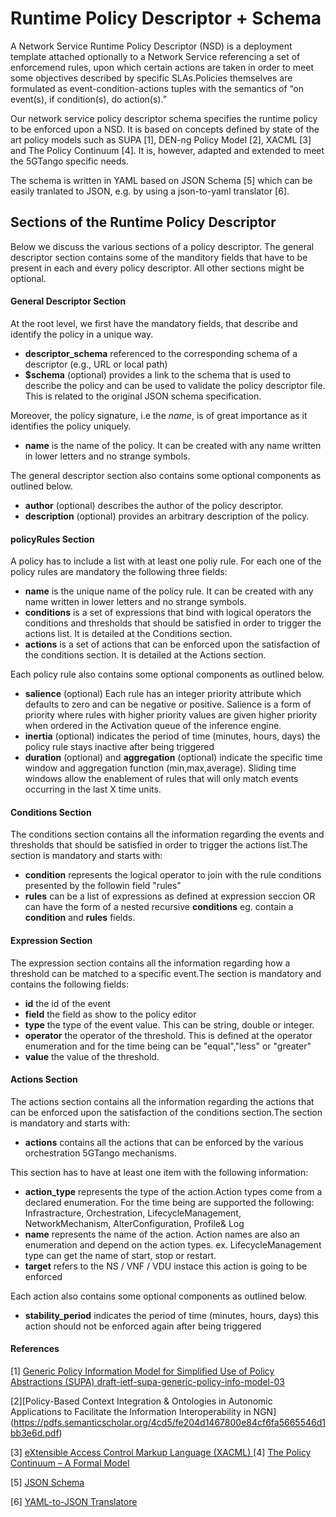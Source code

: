 # Runtime Policy Descriptor + Schema 

A Network Service Runtime Policy Descriptor (NSD) is a deployment template attached optionally to a Network Service referencing a set of enforcemend rules, upon which certain actions are taken in order to meet some objectives described by specific SLAs.Policies themselves are formulated as event-condition-actions tuples with the semantics of “on event(s), if condition(s), do action(s).” 

Our network service policy descriptor schema specifies the runtime policy to be enforced upon a NSD. It is based on concepts defined by state of the art policy models such as SUPA [1], DEN-ng Policy Model [2], XACML [3] and The Policy Continuum [4].
It is, however, adapted and extended to meet the 5GTango specific needs.

The schema is written in YAML based on JSON Schema [5] which can be easily tranlated to JSON, e.g. by using a json-to-yaml translator [6].

## Sections of the Runtime Policy Descriptor

Below we discuss the various sections of a policy descriptor. The general descriptor section contains some of the manditory fields that have to be present in each and every policy descriptor. All other sections might be optional.

#### General Descriptor Section

At the root level, we first have the mandatory fields, that describe and identify the policy in a unique way.

- **descriptor_schema** referenced to the corresponding schema of a descriptor (e.g., URL or local path)
- **$schema** (optional) provides a link to the schema that is used to describe the policy and can be used to validate the policy descriptor file. This is related to the original JSON schema specification.

Moreover, the policy signature, i.e the *name*, is of great importance as it identifies the policy uniquely.
- **name** is the name of the policy. It can be created with any name written in lower letters and no strange symbols.

The general descriptor section also contains some optional components as outlined below.

- **author** (optional) describes the author of the policy descriptor.
- **description** (optional) provides an arbitrary description of the policy.


#### policyRules Section

A policy has to include a list with at least one poliy rule.
For each one of the policy rules are mandatory the following three fields:

- **name** is the unique name of the policy rule. It can be created with any name written in lower letters and no strange symbols.
- **conditions** is a set of expressions that bind with logical operators the conditions and thresholds that should be satisfied in order to trigger the actions list. It is detailed at the Conditions section.
- **actions** is a set of actions that can be enforced upon the satisfaction of the conditions section. It is detailed at the Actions section.

Each policy rule also contains some optional components as outlined below.

- **salience** (optional) Each rule has an integer priority attribute which defaults to zero and can be negative or positive. Salience is a form of priority where rules with higher priority values are given higher priority when ordered in the Activation queue of the inference engine.
- **inertia** (optional) indicates the period of time (minutes, hours, days) the policy rule stays inactive after being triggered 
- **duration** (optional) and  **aggregation** (optional) indicate the specific time window and aggregation function (min,max,average). Sliding time windows allow the enablement of rules that will only match events occurring in the last X time units.

#### Conditions Section

The conditions section contains all the information regarding the events and thresholds that should be satisfied in order to trigger the actions list.The section is mandatory and starts with:

- **condition** represents the logical operator to join with the rule conditions presented by the followin field "rules"
- **rules** can be a list of expressions as defined at expression seccion OR can have the form of a nested recursive **conditions** eg. contain a **condition** and **rules** fields. 

#### Expression Section

The expression section contains all the information regarding how a threshold can be matched to a specific event.The section is mandatory and contains the following fields:

- **id** the id of the event
- **field** the field as show to the policy editor
- **type** the type of the event value. This can be string, double or integer.
- **operator** the operator of the threshold. This is defined at the operator enumeration and for the time being can be "equal","less" or "greater"
- **value** the value of the threshold. 

#### Actions Section

The actions section contains all the information regarding the actions that can be enforced upon the satisfaction of the conditions section.The section is mandatory and starts with:

- **actions** contains all the actions that can be enforced by the various orchestration 5GTango mechanisms.

This section has to have at least one item with the following information:

- **action_type** represents the type of the action.Action types come from a declared enumeration. For the time being are supported the following:  Infrastracture, Orchestration, LifecycleManagement, NetworkMechanism, AlterConfiguration, Profile& Log
- **name** represents the name of the action. Action names are also an enumeration and depend on the action types. ex. LifecycleManagement type can get the name of start, stop or restart.  
- **target** refers to the NS / VNF / VDU instace this action is going to be enforced

Each action also contains some optional components as outlined below.
- **stability_period** indicates the period of time (minutes, hours, days) this action should not be enforced again after being triggered 
 

#### References
[1] [ Generic Policy Information Model for Simplified Use of Policy Abstractions (SUPA) draft-ietf-supa-generic-policy-info-model-03](https://tools.ietf.org/html/draft-ietf-supa-generic-policy-info-model-03)

[2][Policy-Based Context Integration & Ontologies in Autonomic Applications to Facilitate the Information Interoperability in NGN] (https://pdfs.semanticscholar.org/4cd5/fe204d1467800e84cf6fa5665546d1bb3e6d.pdf)

[3] [eXtensible Access Control Markup Language (XACML) ](http://docs.oasis-open.org/xacml/3.0/xacml-3.0-core-spec-os-en.html) 
[4] [The Policy Continuum – A Formal Model](http://www.tssg.org/files/archives/2007_MACE_SDavy_Jennings_final.pdf )

[5] [JSON Schema](http://json-schema.org/)

[6] [YAML-to-JSON Translatore](http://jsontoyaml.com/)
